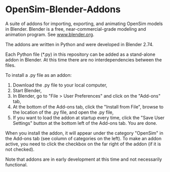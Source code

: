 # OpenSim-Blender-Addons
A suite of addons for importing, exporting, and animating OpenSim models in Blender.  Blender is a free, near-commercial-grade modeling and animation program.  See www.blender.org.

The addons are written in Python and were developed in Blender 2.74.

Each Python file (*.py) in this repository can be added as a stand-alone addon in Blender.  At this time there are no interdependencies between the files.

To install a .py file as an addon:
1. Download the .py file to your local computer,
2. Start Blender,
3. In Blender, go to "File > User Preferences" and click on the "Add-ons" tab,
4. At the bottom of the Add-ons tab, click the "Install from File", browse to the location of the .py file, and open the .py file,
5. If you want to load the addon at startup every time, click the "Save User Settings" button at the bottom left of the Add-ons tab.  You are done.

When you install the addon, it will appear under the category "OpenSim" in the Add-ons tab (see column of categories on the left).  To make an addon active, you need to click the checkbox on the far right of the addon (if it is not checked).

Note that addons are in early development at this time and not necessarily functional.
